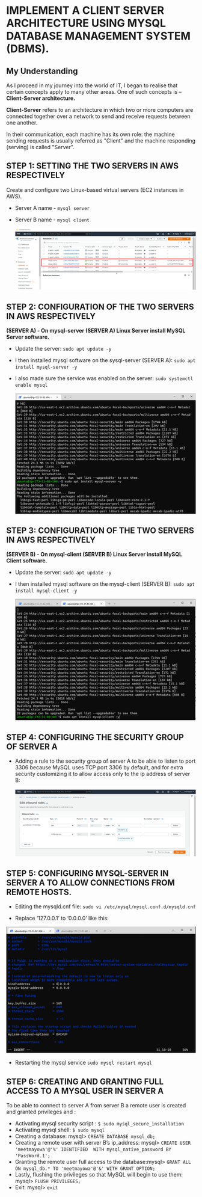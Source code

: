 # IMPLEMENT A CLIENT SERVER ARCHITECTURE USING MYSQL DATABASE MANAGEMENT SYSTEM (DBMS).

## My Understanding

As I proceed in my journey into the world of IT, I began to realise that certain concepts apply to many other areas. One of such concepts is – **Client-Server architecture.**

**Client-Server** refers to an architecture in which two or more computers are connected together over a network to send and receive requests between one another.

In their communication, each machine has its own role: the machine sending requests is usually referred as "Client" and the machine responding (serving) is called "Server".

## STEP 1: SETTING THE TWO SERVERS IN AWS RESPECTIVELY 
Create and configure two Linux-based virtual servers (EC2 instances in AWS).

* Server A name - `mysql server`
* Server B name - `mysql client`    

    ![server-config](./images/52-mysql-server.PNG)
## STEP 2: CONFIGURATION OF THE TWO SERVERS IN AWS RESPECTIVELY 

**(SERVER A) - On mysql-server (SERVER A) Linux Server install MySQL Server software.**

* Update the server:  `sudo apt update -y`
* I then installed mysql software  on the sysql-server (SERVER A):
  `sudo apt install mysql-server -y`
* I also made sure the service was enabled on the server: `sudo systemctl enable mysql`


    ![server-config](./images/53-install-mysql.PNG)


## STEP 3: CONFIGURATION OF THE TWO SERVERS IN AWS RESPECTIVELY 
**(SERVER B) - On mysql-client (SERVER B) Linux Server install MySQL Client software.**

* Update the server:  `sudo apt update -y`
* I then installed mysql software  on the mysql-client (SERVER B):
  `sudo apt install mysql-client -y`


    ![client-config](./images/54-mysql-client.PNG)


## STEP 4:  CONFIGURING THE SECURITY GROUP OF SERVER A

* Adding a rule to the security group of server A to be able to listen to port 3306 because MySQL uses TCP port 3306 by default, and for extra security customizing it to allow access only to the ip address of server B:

   ![client-config](./images/55-security-group.PNG)


## STEP 5: CONFIGURING MYSQL-SERVER IN SERVER A TO ALLOW CONNECTIONS FROM REMOTE HOSTS.

* Editing the mysqld.cnf file: `sudo vi /etc/mysql/mysql.conf.d/mysqld.cnf`

* Replace ‘127.0.0.1’ to ‘0.0.0.0’ like this:

![server](./images/56-server.PNG)

* Restarting the mysql service  `sudo mysql restart mysql`


## STEP 6: CREATING AND GRANTING FULL ACCESS TO A MYSQL USER IN SERVER A
To be able to connect to server A from server B a remote user is created and granted privileges and :

* Activating mysql security script : `$ sudo mysql_secure_installation`
* Activating mysql shell: `$ sudo mysql`
* Creating a database: mysql> `CREATE DATABASE mysql_db;`
* Creating a remote user with server B’s ip_address: mysql> `CREATE USER 'meetmayowa'@'%' IDENTIFIED  WITH mysql_native_password BY 'PassWord.1';`
* Granting the remote user full access to the database:mysql> `GRANT ALL ON mysql_db.* TO 'meetmayowa'@'&' WITH GRANT OPTION;`
* Lastly, flushing the privileges so that MySQL will begin to use them: mysql> `FLUSH PRIVILEGES;`
* Exit: mysql> `exit`


